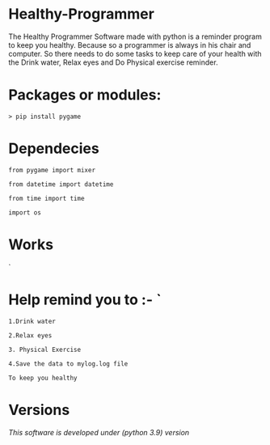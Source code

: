 # Healthy-Programmer
The Healthy Programmer Software made with python is a reminder program to keep you healthy. Because so a programmer is always in his chair and computer. So there needs to do some tasks to keep care of your health with the Drink water, Relax eyes and Do Physical exercise reminder.

# Packages or modules:

`> pip install pygame`

# Dependecies

`from pygame import mixer`

`from datetime import datetime`

`from time import time`

`import os`

# Works
`
# Help remind you to :- `

` 1.Drink water ` 

`2.Relax eyes`

`3. Physical Exercise`

`4.Save the data to mylog.log file`

`To keep you healthy`

# Versions

*This software is developed under (python 3.9) version*
